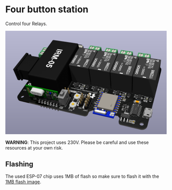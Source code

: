 # Four button station

Control four Relays.

![](screenshot.png)

**WARNING**: This project uses 230V. Please be careful and use these resources at your own risk.


## Flashing

The used ESP-07 chip uses 1MB of flash so make sure to flash it with the [1MB flash image](https://micropython.org/download/ESP8266_GENERIC/).
